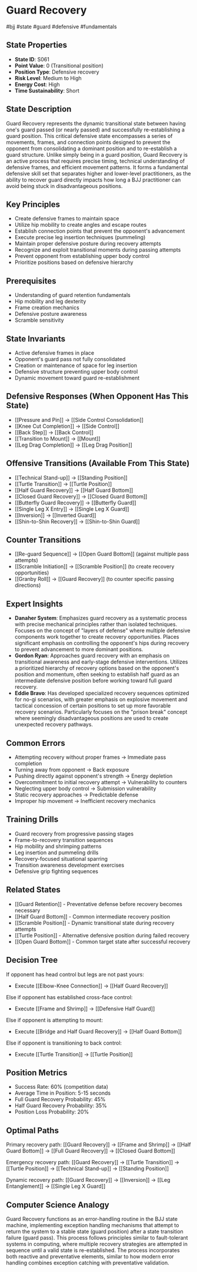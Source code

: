 # Guard Recovery
#bjj #state #guard #defensive #fundamentals

## State Properties
- **State ID**: S061
- **Point Value**: 0 (Transitional position)
- **Position Type**: Defensive recovery
- **Risk Level**: Medium to High
- **Energy Cost**: High
- **Time Sustainability**: Short

## State Description
Guard Recovery represents the dynamic transitional state between having one's guard passed (or nearly passed) and successfully re-establishing a guard position. This critical defensive state encompasses a series of movements, frames, and connection points designed to prevent the opponent from consolidating a dominant position and to re-establish a guard structure. Unlike simply being in a guard position, Guard Recovery is an active process that requires precise timing, technical understanding of defensive frames, and efficient movement patterns. It forms a fundamental defensive skill set that separates higher and lower-level practitioners, as the ability to recover guard directly impacts how long a BJJ practitioner can avoid being stuck in disadvantageous positions.

## Key Principles
- Create defensive frames to maintain space
- Utilize hip mobility to create angles and escape routes
- Establish connection points that prevent the opponent's advancement
- Execute precise leg insertion techniques (pummeling)
- Maintain proper defensive posture during recovery attempts
- Recognize and exploit transitional moments during passing attempts
- Prevent opponent from establishing upper body control
- Prioritize positions based on defensive hierarchy

## Prerequisites
- Understanding of guard retention fundamentals
- Hip mobility and leg dexterity
- Frame creation mechanics
- Defensive posture awareness
- Scramble sensitivity

## State Invariants
- Active defensive frames in place
- Opponent's guard pass not fully consolidated
- Creation or maintenance of space for leg insertion
- Defensive structure preventing upper body control
- Dynamic movement toward guard re-establishment

## Defensive Responses (When Opponent Has This State)
- [[Pressure and Pin]] → [[Side Control Consolidation]]
- [[Knee Cut Completion]] → [[Side Control]]
- [[Back Step]] → [[Back Control]]
- [[Transition to Mount]] → [[Mount]]
- [[Leg Drag Completion]] → [[Leg Drag Position]]

## Offensive Transitions (Available From This State)
- [[Technical Stand-up]] → [[Standing Position]]
- [[Turtle Transition]] → [[Turtle Position]]
- [[Half Guard Recovery]] → [[Half Guard Bottom]]
- [[Closed Guard Recovery]] → [[Closed Guard Bottom]]
- [[Butterfly Guard Recovery]] → [[Butterfly Guard]]
- [[Single Leg X Entry]] → [[Single Leg X Guard]]
- [[Inversion]] → [[Inverted Guard]]
- [[Shin-to-Shin Recovery]] → [[Shin-to-Shin Guard]]

## Counter Transitions
- [[Re-guard Sequence]] → [[Open Guard Bottom]] (against multiple pass attempts)
- [[Scramble Initiation]] → [[Scramble Position]] (to create recovery opportunities)
- [[Granby Roll]] → [[Guard Recovery]] (to counter specific passing directions)

## Expert Insights
- **Danaher System**: Emphasizes guard recovery as a systematic process with precise mechanical principles rather than isolated techniques. Focuses on the concept of "layers of defense" where multiple defensive components work together to create recovery opportunities. Places significant emphasis on controlling the opponent's hips during recovery to prevent advancement to more dominant positions.
- **Gordon Ryan**: Approaches guard recovery with an emphasis on transitional awareness and early-stage defensive interventions. Utilizes a prioritized hierarchy of recovery options based on the opponent's position and momentum, often seeking to establish half guard as an intermediate defensive position before working toward full guard recovery.
- **Eddie Bravo**: Has developed specialized recovery sequences optimized for no-gi scenarios, with greater emphasis on explosive movement and tactical concession of certain positions to set up more favorable recovery scenarios. Particularly focuses on the "prison break" concept where seemingly disadvantageous positions are used to create unexpected recovery pathways.

## Common Errors
- Attempting recovery without proper frames → Immediate pass completion
- Turning away from opponent → Back exposure
- Pushing directly against opponent's strength → Energy depletion
- Overcommitment to initial recovery attempt → Vulnerability to counters
- Neglecting upper body control → Submission vulnerability
- Static recovery approaches → Predictable defense
- Improper hip movement → Inefficient recovery mechanics

## Training Drills
- Guard recovery from progressive passing stages
- Frame-to-recovery transition sequences
- Hip mobility and shrimping patterns
- Leg insertion and pummeling drills
- Recovery-focused situational sparring
- Transition awareness development exercises
- Defensive grip fighting sequences

## Related States
- [[Guard Retention]] - Preventative defense before recovery becomes necessary
- [[Half Guard Bottom]] - Common intermediate recovery position
- [[Scramble Position]] - Dynamic transitional state during recovery attempts
- [[Turtle Position]] - Alternative defensive position during failed recovery
- [[Open Guard Bottom]] - Common target state after successful recovery

## Decision Tree
If opponent has head control but legs are not past yours:
- Execute [[Elbow-Knee Connection]] → [[Half Guard Recovery]]

Else if opponent has established cross-face control:
- Execute [[Frame and Shrimp]] → [[Defensive Half Guard]]

Else if opponent is attempting to mount:
- Execute [[Bridge and Half Guard Recovery]] → [[Half Guard Bottom]]

Else if opponent is transitioning to back control:
- Execute [[Turtle Transition]] → [[Turtle Position]]

## Position Metrics
- Success Rate: 60% (competition data)
- Average Time in Position: 5-15 seconds
- Full Guard Recovery Probability: 45%
- Half Guard Recovery Probability: 35%
- Position Loss Probability: 20%

## Optimal Paths
Primary recovery path:
[[Guard Recovery]] → [[Frame and Shrimp]] → [[Half Guard Bottom]] → [[Full Guard Recovery]] → [[Closed Guard Bottom]]

Emergency recovery path:
[[Guard Recovery]] → [[Turtle Transition]] → [[Turtle Position]] → [[Technical Stand-up]] → [[Standing Position]]

Dynamic recovery path:
[[Guard Recovery]] → [[Inversion]] → [[Leg Entanglement]] → [[Single Leg X Guard]]

## Computer Science Analogy
Guard Recovery functions as an error-handling routine in the BJJ state machine, implementing exception handling mechanisms that attempt to return the system to a stable state (guard position) after a state transition failure (guard pass). This process follows principles similar to fault-tolerant systems in computing, where multiple recovery strategies are attempted in sequence until a valid state is re-established. The process incorporates both reactive and preventative elements, similar to how modern error handling combines exception catching with preventative validation.
